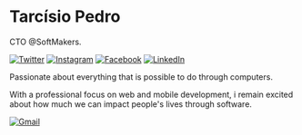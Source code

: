 # Tarcísio Pedro

CTO @SoftMakers.

[![Twitter](https://img.shields.io/badge/-tarcisiopgs-8338ec?style=flat-square&labelColor=8338ec&logo=Twitter&logoColor=white)](https://www.twitter.com/tarcisiopgs)
[![Instagram](https://img.shields.io/badge/-tarcisiopgs-8338ec?style=flat-square&labelColor=8338ec&logo=Instagram&logoColor=white)](https://www.instagram.com/tarcisiopgs)
[![Facebook](https://img.shields.io/badge/-tarcisiopgs-8338ec?style=flat-square&labelColor=8338ec&logo=Facebook&logoColor=white)](https://www.facebook.com/tarcisiopgs)
[![LinkedIn](https://img.shields.io/badge/-tarcisiopgs-8338ec?style=flat-square&labelColor=8338ec&logo=Linkedin&logoColor=white)](https://www.linkedin.com/in/tarcisiopgs)

Passionate about everything that is possible to do through computers.

With a professional focus on web and mobile development, i remain excited about how much we can impact people's lives through software.

[![Gmail](https://img.shields.io/badge/-tarcisiopgs@gmail.com-d00000?style=flat-square&logo=Gmail&logoColor=white)](mailto:tarcisiopgs@gmail.com)
